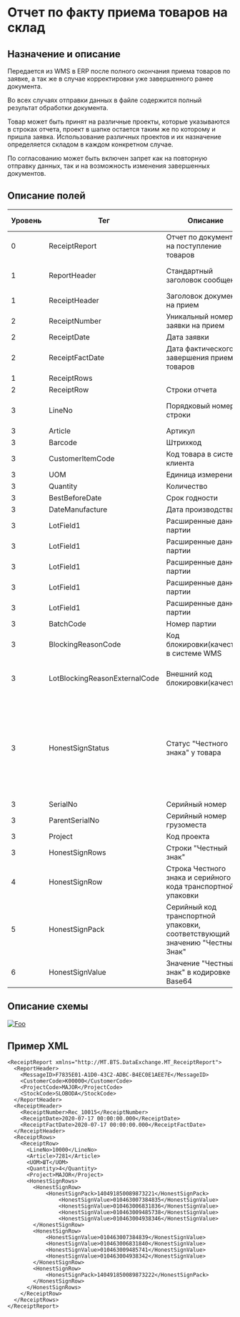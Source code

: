 # Отчет по факту приема товаров на склад

## Назначение и описание
Передается из WMS в ERP после полного окончания приема товаров по заявке, а так же в случае корректировки уже завершенного ранее документа.

Во всех случаях отправки данных в файле содержится полный результат обработки документа.

Товар может быть принят на различные проекты, которые указываются в строках отчета, проект в шапке остается таким же по которому и пришла заявка. Использование различных проектов и их назначение определяется складом в каждом конкретном случае.

По согласованию может быть включен запрет как на повторную отправку данных, так и на возможность изменения завершенных документов.

## Описание полей

Уровень | Тег | Описание | Частота | Тип данных | Размер поля | Комментарий
--------|-----|----------|---------|------------|-------------|------------
0       | ReceiptReport   | Отчет по документу на поступление товаров                                   | 1..1    |            |             | 
1       | ReportHeader    | Стандартный заголовок сообщения                                             | 1..1    |            |             | Общая структура сообщения
1       | ReceiptHeader   | Заголовок документа на прием                                                | 1..1    |            |             | 
2       | ReceiptNumber   | Уникальный номер заявки на прием                                            | 1..1    | String     |50             | 
2       | ReceiptDate     | Дата заявки                                                                 | 1..1    | DateTime   |             |
2       | ReceiptFactDate | Дата фактического завершения приема товаров                                 | 1..1    | DateTime   |             |
1       | ReceiptRows     |                                                                   |          1..1                |             |
2       | ReceiptRow      | Строки отчета                                                               | 1..n    |            |             | 
3       | LineNo          | Порядковый номер строки                                                     | 0..1    | Integer    |             | Для излишков указывается 0
3       | Article         | Артикул                                                                     | 1..1    | String     | 100            |
3       | Barcode         | Штрихкод                                                                    | 1..1    | String     | 100            |
3       | CustomerItemCode  | Код товара в системе клиента                                              | 1..1    | String     | 100            |
3       | UOM             | Единица измерения                                                           | 1..1    | String     | 10             |
3       | Quantity        | Количество                                                                  | 1..1    | Decimal    |             |  
3       | BestBeforeDate  | Срок годности                                                               | 0..1    | DateTime   |             |
3       | DateManufacture | Дата производства                                                           | 0..1    | DateTime   |             |
3       | LotField1       | Расширенные данные партии                                                   | 0..1    | String     | 100            |
3       | LotField1       | Расширенные данные партии                                                   | 0..1    | String     | 100            |
3       | LotField1       | Расширенные данные партии                                                   | 0..1    | String     | 100            |
3       | LotField1       | Расширенные данные партии                                                   | 0..1    | String     | 100            |
3       | LotField1       | Расширенные данные партии                                                   | 0..1    | String     | 100            |
3       | BatchCode       | Номер партии                                                                | 0..1    | String     | 100            |
3	| BlockingReasonCode| Код блокировки(качества) в системе WMS                                    | 0..1    | String     | 20             |
3	| LotBlockingReasonExternalCode| Внешний код блокировки(качества)                               | 0..1    | String     | 100            |Перечень значений требуется согласовать
3	| HonestSignStatus| Статус "Честного знака" у товара                                     	| 0..1    | Int        |                | 0 - нет данных <br/> 1 - на товаре имеется валидный КМ <br/> 2 - требуется маркировка <br/> 3 - требуется проверка валидности КМ
3       | SerialNo        | Серийный номер                                                              | 0..1    | String     | 20             |
3       | ParentSerialNo  | Серийный номер грузоместа                                                   | 0..1    | String     | 20             |
3       | Project         | Код проекта                                                                 | 0..1    | String     | 20             |
3       | HonestSignRows  | Строки "Честный знак"                                                       | 0..1    |            |             |  
4       | HonestSignRow   | Строка Честного знака и серийного кода транспортной упаковки                | 1..n    |            |             |  
5       | HonestSignPack  | Серийный код транспортной упаковки, соответствующий значению "Честный Знак" | 0..1    | Sting      | 20             
6       | HonestSignValue | Значение "Честный знак" в кодировке Base64                                  | 1..n    | Base64     |             |  

## Описание схемы
<a href="https://github.com/MajorTerminal/MTXML/blob/master/XSD/MT_ReceiptReport.xsd" rel="XSD">![Foo](https://user-images.githubusercontent.com/22858622/134012526-73d1b128-a2cd-4d14-8a13-10f81a57c04f.png)</a>

## Пример XML
```
<ReceiptReport xmlns="http://MT.BTS.DataExchange.MT_ReceiptReport">
  <ReportHeader>
    <MessageID>F7835E01-A1D0-43C2-ADBC-B4EC0E1AEE7E</MessageID>
    <CustomerCode>К00000</CustomerCode>
    <ProjectCode>MAJOR</ProjectCode>
    <StockCode>SLOBODA</StockCode>
  </ReportHeader>
  <ReceiptHeader>
    <ReceiptNumber>Rec_10015</ReceiptNumber>
    <ReceiptDate>2020-07-17 00:00:00.000</ReceiptDate>
    <ReceiptFactDate>2020-07-17 00:00:00.000</ReceiptFactDate>
  </ReceiptHeader>
  <ReceiptRows>
    <ReceiptRow>
      <LineNo>10000</LineNo>
      <Article>7281</Article>
      <UOM>ШТ</UOM>
      <Quantity>4</Quantity>
      <Project>MAJOR</Project>
      <HonestSignRows>
		<HonestSignRow>
			<HonestSignPack>140491850089873221</HonestSignPack>
        		<HonestSignValue>010463007384835</HonestSignValue>
        		<HonestSignValue>010463006831836</HonestSignValue>
        		<HonestSignValue>010463009485738</HonestSignValue>
        		<HonestSignValue>010463004938346</HonestSignValue>
		</HonestSignRow>
		<HonestSignRow>
        	<HonestSignValue>010463007384839</HonestSignValue>
        	<HonestSignValue>010463006831840</HonestSignValue>
        	<HonestSignValue>010463009485741</HonestSignValue>
        	<HonestSignValue>010463004938342</HonestSignValue>
		</HonestSignRow>
		<HonestSignRow>
			<HonestSignPack>140491850089873222</HonestSignPack>
		</HonestSignRow>
      </HonestSignRows>
    </ReceiptRow>
  </ReceiptRows>
</ReceiptReport>
```
